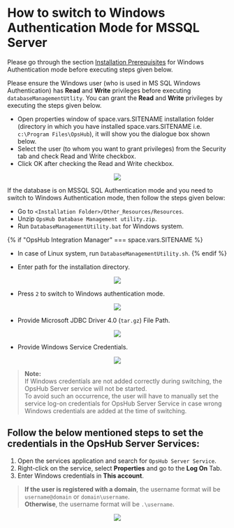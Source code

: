 # How to switch to Windows Authentication Mode for MSSQL Server

Please go through the section [Installation Prerequisites](../getting-started/prerequisites.md#windows) for Windows Authentication mode before executing steps given below.

Please ensure the Windows user (who is used in MS SQL Windows Authentication) has **Read** and **Write** privileges before executing `databaseManagementUtlity`. You can grant the **Read** and **Write** privileges by executing the steps given below.

- Open properties window of space.vars.SITENAME installation folder (directory in which you have installed space.vars.SITENAME i.e. `c:\Program Files\OpsHub`), it will show you the dialogue box shown below.  
- Select the user (to whom you want to grant privileges) from the Security tab and check Read and Write checkbox.  
- Click OK after checking the Read and Write checkbox.

<p align="center">
  <img src="../assets/Switching_Image_1.png">
</p>

If the database is on MSSQL SQL Authentication mode and you need to switch to Windows Authentication mode, then follow the steps given below:

- Go to `<Installation Folder>/Other_Resources/Resources`.  
- Unzip `OpsHub Database Management utility.zip`.  
- Run `DatabaseManagementUtility.bat` for Windows system.  

{% if "OpsHub Integration Manager" === space.vars.SITENAME %}
- In case of Linux system, run `DatabaseManagementUtility.sh`.
{% endif %}

- Enter path for the installation directory.

<p align="center">
  <img src="../assets/Switching_Image_2.png">
</p>


- Press `2` to switch to Windows authentication mode.

<p align="center">
  <img src="../assets/Switching_Image_3.png">
</p>

- Provide Microsoft JDBC Driver 4.0 (`tar.gz`) File Path.

<p align="center">
  <img src="../assets/Switching_Image_4.png">
</p>


- Provide Windows Service Credentials.
<p align="center">
  <img src="../assets/Switching_Image_5.png">
</p>

> **Note:**  
> If Windows credentials are not added correctly during switching, the OpsHub Server service will not be started.  
> To avoid such an occurrence, the user will have to manually set the service log-on credentials for OpsHub Server Service in case wrong Windows credentials are added at the time of switching.

## Follow the below mentioned steps to set the credentials in the OpsHub Server Services:

1. Open the services application and search for `OpsHub Server Service`.  
2. Right-click on the service, select **Properties** and go to the **Log On** Tab.  
3. Enter Windows credentials in **This account**.  

> **If the user is registered with a domain**, the username format will be `username@domain` or `domain\username`.  
> **Otherwise**, the username format will be `.\username`.

<p align="center">
  <img src="../assets/OpshubServerServiceCredentials.png">
</p>
